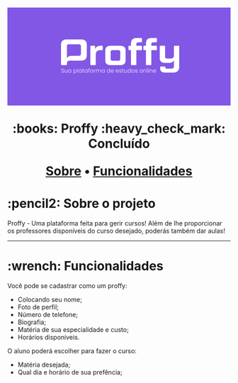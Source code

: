<h1 align="center">
  <img alt="Proffy" title="#Proffy" src="./public/images/proffys.png"
</h1>
  <p align="center">:books: Proffy :heavy_check_mark: Concluído</p>
  <p align="center">
     <a href="#objetivo">Sobre</a> •
     <a href="#funcionalidades">Funcionalidades</a> 
</p>
  <h1>:pencil2: Sobre o projeto</h1>
  <p> Proffy - Uma plataforma feita para gerir cursos! Além de lhe proporcionar os professores disponíveis do curso desejado, poderás também 
    dar aulas! </p>
  <hr>
  <h1>:wrench: Funcionalidades</h1>
    <p>Você pode se cadastrar como um proffy:
      <ul>
        <li>Colocando seu nome;</li>
        <li>Foto de perfil;</li>
        <li>Número de telefone;</li>
        <li>Biografia;</li>
        <li>Matéria de sua especialidade e custo;</li>
        <li>Horários disponíveis.</li>
      </ul>
  </p>  
  <p> O aluno poderá escolher para fazer o curso: 
       <ul>
        <li>Matéria desejada;</li>
        <li>Qual dia e horário de sua prefência;</li>
      </ul>

